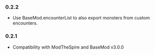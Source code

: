 ### 0.2.2
* Use BaseMod.encounterList to also export monsters from custom encounters.

### 0.2.1
* Compatibility with ModTheSpire and BaseMod v3.0.0

